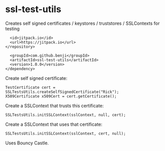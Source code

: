 # ssl-test-utils
Creates self signed certificates / keystores / truststores / SSLContexts for testing


```<repository>
  <id>jitpack.io</id>
  <url>https://jitpack.io</url>
</repository>
```

```<dependency>
  <groupId>com.github.benji</groupId>
  <artifactId>ssl-test-utils</artifactId>
  <version>1.0.0</version>
</dependency>
```

Create self signed certificate:

```
TestCertificate cert = SSLTestsUtils.createSelfSignedCertificate("Rick");
X509Certificate x509Cert = cert.getCertificate();
```

Create a SSLContext that trusts this certificate:

```SSLContext sslContext = SSLContext.getInstance("TLS");
SSLTestsUtils.initSSLContext(sslContext, null, cert);
```

Create a SSLContext that uses that certificate:

```SSLContext sslContext = SSLContext.getInstance("TLS");
SSLTestsUtils.initSSLContext(sslContext, cert, null);
```

Uses Bouncy Castle.
